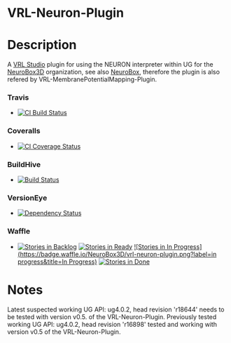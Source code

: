 VRL-Neuron-Plugin
===================
# Description
A [VRL Studio](https://github.com/VRL-Studio/VRL-Studio) plugin for using the NEURON interpreter within UG for the [NeuroBox3D](https://github.com/NeuroBox3D) organization,
see also [NeuroBox](http://www.neurobox.eu), therefore the plugin is also refered by VRL-MembranePotentialMapping-Plugin.

### Travis 
* [![CI Build Status](https://travis-ci.org/stephanmg/VRL-Neuron-Plugin.svg?branch=master)](https://travis-ci.org/stephanmg/VRL-Neuron-Plugin)

### Coveralls
* [![CI Coverage Status](https://coveralls.io/repos/stephanmg/VRL-Neuron-Plugin/badge.png)](https://coveralls.io/r/stephanmg/VRL-Neuron-Plugin)

### BuildHive
* [![Build Status](https://buildhive.cloudbees.com/job/NeuroBox3D/job/VRL-Neuron-Plugin/badge/icon)](https://buildhive.cloudbees.com/job/NeuroBox3D/job/VRL-Neuron-Plugin/)

### VersionEye
* [![Dependency Status](https://www.versioneye.com/user/projects/55095d664996ebef33000048/badge.svg?style=flat)](https://www.versioneye.com/user/projects/55095d664996ebef33000048)

### Waffle
* [![Stories in Backlog](https://badge.waffle.io/NeuroBox3D/vrl-neuron-plugin.png?label=backlog&title=Backlog)](http://waffle.io/NeuroBox3D/vrl-neuron-plugin)
[![Stories in Ready](https://badge.waffle.io/neurobox3d/vrl-neuron-plugin.svg?label=ready&title=Ready)](http://waffle.io/neurobox3d/vrl-neuron-plugin)
[![Stories in In Progress](https://badge.waffle.io/NeuroBox3D/vrl-neuron-plugin.png?label=in progress&title=In Progress)](http://waffle.io/NeuroBox3D/vrl-neuron-plugin)
[![Stories in Done](https://badge.waffle.io/NeuroBox3D/vrl-neuron-plugin.png?label=done&title=Done)](http://waffle.io/NeuroBox3D/vrl-neuron-plugin)


# Notes
Latest suspected working UG API:  ug4.0.2, head revision 'r18644' needs to be tested with version v0.5. of the VRL-Neuron-Plugin.
Previously tested working UG API: ug4.0.2, head revision 'r16898' tested and working with version v0.5 of the VRL-Neuron-Plugin.
